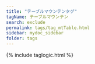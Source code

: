 ```yaml
---
title: "テーブルマウンテンタグ"
tagName: テーブルマウンテン
search: exclude
permalink: tags/tag_mtTable.html
sidebar: mydoc_sidebar
folder: tags
---
```

{% include taglogic.html %}
